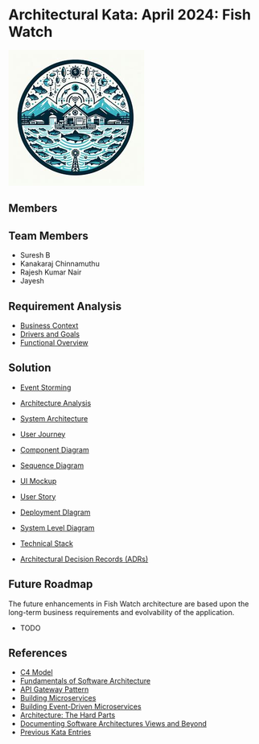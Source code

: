 # Architectural Kata: April 2024: Fish Watch

![Fish Watch](logo.jpg) 

## Members

## Team Members

- Suresh B
- Kanakaraj Chinnamuthu
- Rajesh Kumar Nair
- Jayesh 

## Requirement Analysis

* [Business Context](./Functional/context.md)
* [Drivers and Goals](./Functional/DriversGoals.md)
* [Functional Overview](./Functional/functional-overview.md)

## Solution
* [Event Storming](./Architecture/Event-Storming.md)
* [Architecture Analysis](./Architecture/ArchAnalysis.md)
* [System Architecture](./Architecture/SystemArchitecture.md)

* [User Journey](./Architecture/Userjourney.md)
* [Component Diagram](./Architecture/ComponentDiagram.md)
* [Sequence Diagram](./Architecture/SequenceDiagram.md)
* [UI Mockup](./Architecture/UI_Mock.md)
* [User Story](./Architecture/UserStory.md)
* [Deployment DIagram](./Architecture/Deployment.md)
* [System Level Diagram](./Architecture/SystemLevel.md)
* [Technical Stack](./Architecture/TechnicalStack.md)
* [Architectural Decision Records (ADRs)](./Architecture_Decision_Reports)

## Future Roadmap
The future enhancements in Fish Watch architecture are based upon the long-term business requirements and evolvability of the application.

* TODO

## References
* [C4 Model](https://c4model.com/)
* [Fundamentals of Software Architecture](https://learning.oreilly.com/library/view/fundamentals-of-software/9781492043447/)
* [API Gateway Pattern](https://microservices.io/patterns/apigateway.html) 
* [Building Microservices](https://learning.oreilly.com/library/view/building-microservices-2nd/9781492034018/)  
* [Building Event-Driven Microservices](https://learning.oreilly.com/library/view/building-event-driven-microservices/9781492057888/)  
* [Architecture: The Hard Parts](https://alistair.cockburn.us/hexagonal-architecture/)  
* [Documenting Software Architectures Views and Beyond](https://learning.oreilly.com/library/view/documenting-software-architectures/9780132488617/)  
* [Previous Kata Entries](https://github.com/TheMarmots/ArchKatas2022.git)
